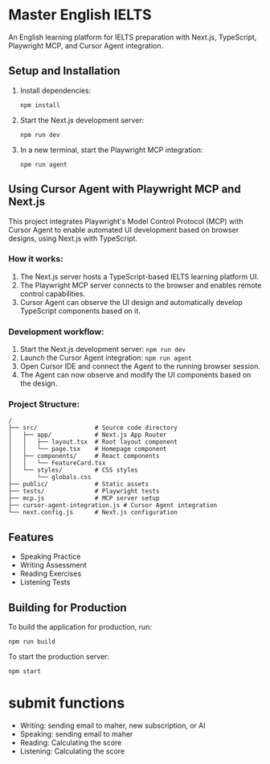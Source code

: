 # Master English IELTS

An English learning platform for IELTS preparation with Next.js, TypeScript, Playwright MCP, and Cursor Agent integration.

## Setup and Installation

1. Install dependencies:

   ```
   npm install
   ```

2. Start the Next.js development server:

   ```
   npm run dev
   ```

3. In a new terminal, start the Playwright MCP integration:
   ```
   npm run agent
   ```

## Using Cursor Agent with Playwright MCP and Next.js

This project integrates Playwright's Model Control Protocol (MCP) with Cursor Agent to enable automated UI development based on browser designs, using Next.js with TypeScript.

### How it works:

1. The Next.js server hosts a TypeScript-based IELTS learning platform UI.
2. The Playwright MCP server connects to the browser and enables remote control capabilities.
3. Cursor Agent can observe the UI design and automatically develop TypeScript components based on it.

### Development workflow:

1. Start the Next.js development server: `npm run dev`
2. Launch the Cursor Agent integration: `npm run agent`
3. Open Cursor IDE and connect the Agent to the running browser session.
4. The Agent can now observe and modify the UI components based on the design.

### Project Structure:

```
/
├── src/                # Source code directory
│   ├── app/            # Next.js App Router
│   │   ├── layout.tsx  # Root layout component
│   │   └── page.tsx    # Homepage component
│   ├── components/     # React components
│   │   └── FeatureCard.tsx
│   └── styles/         # CSS styles
│       └── globals.css
├── public/             # Static assets
├── tests/              # Playwright tests
├── mcp.js              # MCP server setup
├── cursor-agent-integration.js # Cursor Agent integration
└── next.config.js      # Next.js configuration
```

## Features

- Speaking Practice
- Writing Assessment
- Reading Exercises
- Listening Tests

## Building for Production

To build the application for production, run:

```
npm run build
```

To start the production server:

```
npm start
```

# submit functions

- Writing: sending email to maher, new subscription, or AI
- Speaking: sending email to maher
- Reading: Calculating the score
- Listening: Calculating the score

